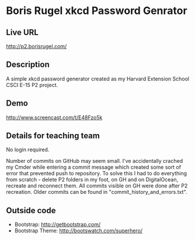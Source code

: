 # Boris Rugel xkcd Password Genrator

## Live URL
<http://p2.borisrugel.com/>

## Description
A simple xkcd password generator created as my Harvard Extension School CSCI 
E-15 P2 project.

## Demo
http://www.screencast.com/t/E48Fzo5k

## Details for teaching team
No login required.

Number of commits on GitHub may seem small. I've accidentally crached my Cmder 
while entering a commit message which created some sort of error that prevented 
push to repository. To solve this I had to do everything from scratch - 
delete P2 folders in my foot, on GH and on DigitalOcean, recreate and reconnect 
them. All commits visible on GH were done after P2 recreation. Older commits can 
be found in "commit_history_and_errors.txt".

## Outside code
* Bootstrap: http://getbootstrap.com/
* Bootstrap Theme: http://bootswatch.com/superhero/
